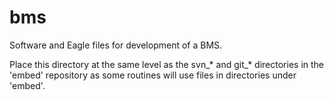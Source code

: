 # bms
Software and Eagle files for development of a BMS.

Place this directory at the same level as the svn_* and git_* directories in the 'embed' repository as some routines will use files in directories under 'embed'.



